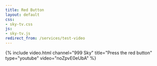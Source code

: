 ```yaml
---
title: Red Button
layout: default
css:
- sky-tv.css
js:
- sky-tv.js
redirect_from: /services/test-video
---
```


{% include video.html channel="999 Sky" title="Press the red button" type="youtube" video="noZpvE0eUbA" %}
